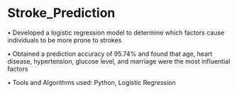 # Stroke_Prediction

•	Developed a logistic regression model to determine which factors cause individuals to be more prone to strokes

•	Obtained a prediction accuracy of 95.74% and found that age, heart disease, hypertension, glucose level, and marriage were the most influential factors 

•	Tools and Algorithms used: Python, Logistic Regression 
